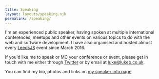 ```yaml
---
title: Speaking
layout: layouts/speaking.njk
permalink: /speaking/
---
```


I'm an experienced public speaker, having spoken at multiple international conferences, meetups and other events on various topics to do with the web and software development. I have also organised and hosted almost every [LeedsJS](https://leedsjs.com) event since March 2016.

<!-- excerpt -->

If you'd like me to speak or MC your conference or event, please get in touch with me either through [Twitter](https://twitter.com/CodeFoodPixels) or by email at [luke@lukeb.co.uk](mailto:luke@lukeb.co.uk).

You can find my bio, photos and links on [my speaker info page](/speaking/info).
